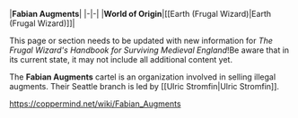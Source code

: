 |**Fabian Augments**|
|-|-|
|**World of Origin**|[[Earth (Frugal Wizard)\|Earth (Frugal Wizard)]]|

This page or section needs to be updated with new information for *The Frugal Wizard's Handbook for Surviving Medieval England*!Be aware that in its current state, it may not include all additional content yet.

The **Fabian Augments** cartel is an organization involved in selling illegal augments. Their Seattle branch is led by [[Ulric Stromfin\|Ulric Stromfin]].



https://coppermind.net/wiki/Fabian_Augments